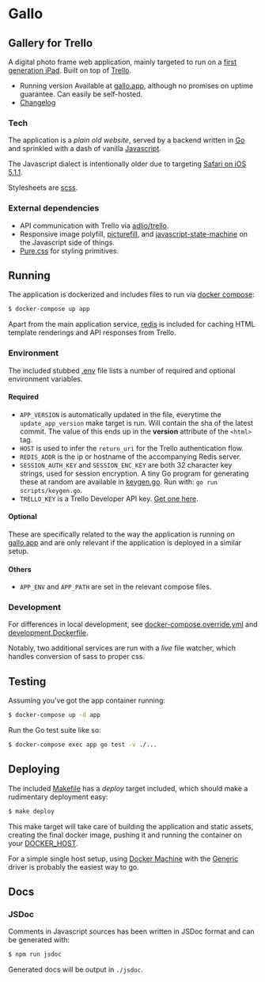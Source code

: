 # Gallo

## Gallery for Trello

A digital photo frame web application, mainly targeted to run on a [first
generation iPad](https://en.wikipedia.org/wiki/IPad_(1st_generation)). Built on
top of [Trello](https://trello.com).

- Running version Available at [gallo.app](https://gallo.app), although no
  promises on uptime guarantee. Can easily be self-hosted.
- [Changelog](CHANGELOG.md)

### Tech

The application is a *plain old website*, served by a backend written in
[Go](https://golang.org) and sprinkled with a dash of vanilla
[Javascript](https://developer.mozilla.org/en-US/docs/Web/JavaScript).

The Javascript dialect is intentionally older due to targeting [Safari on iOS
5.1.1](https://en.wikipedia.org/wiki/Safari_version_history#Safari_5_3).

Stylesheets are [scss](https://sass-lang.com/).

### External dependencies

- API communication with Trello via
  [adlio/trello](https://github.com/adlio/trello).
- Responsive image polyfill,
  [picturefill](https://scottjehl.github.io/picturefill), and
  [javascript-state-machine](https://github.com/jakesgordon/javascript-state-machine)
  on the Javascript side of things.
- [Pure.css](https://purecss.io) for styling primitives.

## Running

The application is dockerized and includes files to run via [docker
compose](https://docs.docker.com/compose/):

```bash
$ docker-compose up app
```

Apart from the main application service, [redis](https://redis.io/) is included
for caching HTML template renderings and API responses from Trello.

### Environment

The included stubbed [.env](./.env) file lists a number of required and optional
environment variables.

#### Required

- `APP_VERSION` is automatically updated in the file, everytime the
  `update_app_version` make target is run. Will contain the sha of the latest
  commit. The value of this ends up in the **version** attribute of the `<html>`
  tag.
- `HOST` is used to infer the `return_uri` for the Trello authentication flow.
- `REDIS_ADDR` is the ip or hostname of the accompanying Redis server.
- `SESSION_AUTH_KEY` and `SESSION_ENC_KEY` are both 32 character key strings,
  used for session encryption. A tiny Go program for generating these at random
  are available in [keygen.go](./scripts/keygen.go). Run with: `go run
  scripts/keygen.go`.
- `TRELLO_KEY` is a Trello Developer API key. [Get one
  here](https://trello.com/app-key).

#### Optional

These are specifically related to the way the application is running on
[gallo.app](https://gallo.app) and are only relevant if the application is
deployed in a similar setup.

#### Others

- `APP_ENV` and `APP_PATH` are set in the relevant compose files.

### Development

For differences in local development, see
[docker-compose.override.yml](./docker-compose.override.yml) and
[development.Dockerfile](./development.Dockerfile).

Notably, two additional services are run with a *live* file watcher, which
handles conversion of sass to proper css.

## Testing

Assuming you've got the app container running:

```bash
$ docker-compose up -d app
```

Run the Go test suite like so:

```bash
$ docker-compose exec app go test -v ./...
```

## Deploying

The included [Makefile](./Makefile) has a *deploy* target included, which should
make a rudimentary deployment easy:

```bash
$ make deploy
```

This make target will take care of building the application and static assets,
creating the final docker image, pushing it and running the container on your
[DOCKER_HOST](https://docs.docker.com/engine/reference/commandline/cli/#environment-variables).

For a simple single host setup, using [Docker
Machine](https://docs.docker.com/machine/concepts/) with the
[Generic](https://docs.docker.com/machine/drivers/generic/) driver is probably
the easiest way to go.

## Docs

### JSDoc

Comments in Javascript sources has been written in JSDoc format and can be
generated with:

```bash
$ npm run jsdoc
```

Generated docs will be output in `./jsdoc`.
